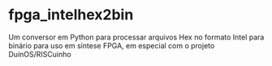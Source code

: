 # fpga_intelhex2bin
Um conversor em Python para processar arquivos Hex no formato Intel para binário para uso em síntese FPGA, em especial com o projeto DuinOS/RISCuinho
